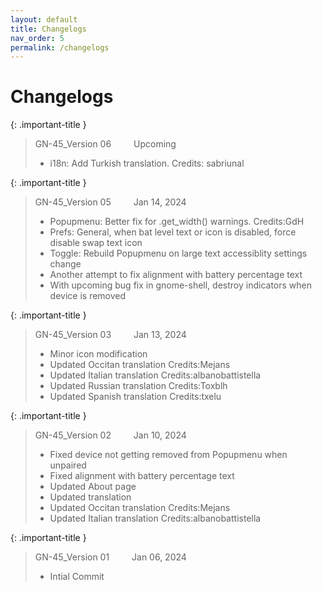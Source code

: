 ```yaml
---
layout: default
title: Changelogs
nav_order: 5
permalink: /changelogs
---
```


# Changelogs


{: .important-title }
> GN-45_Version 06 &emsp;&emsp; Upcoming 
> * i18n: Add Turkish translation. Credits: sabriunal


{: .important-title }
> GN-45_Version 05 &emsp;&emsp; Jan 14, 2024 
> * Popupmenu: Better fix for .get_width() warnings. Credits:GdH
> * Prefs: General, when bat level text or icon is disabled, force disable swap text icon
> * Toggle: Rebuild Popupmenu on large text accessiblity settings change
> * Another attempt to fix alignment with battery percentage text
> * With upcoming bug fix in gnome-shell, destroy indicators when device is removed


{: .important-title }
> GN-45_Version 03 &emsp;&emsp; Jan 13, 2024 
> * Minor icon modification
> * Updated Occitan translation Credits:Mejans
> * Updated Italian translation Credits:albanobattistella
> * Updated Russian translation Credits:Toxblh
> * Updated Spanish translation Credits:txelu


{: .important-title }
> GN-45_Version 02 &emsp;&emsp; Jan 10, 2024 
> * Fixed device not getting removed from Popupmenu when unpaired
> * Fixed alignment with battery percentage text
> * Updated About page
> * Updated translation
> * Updated Occitan translation Credits:Mejans
> * Updated Italian translation Credits:albanobattistella


{: .important-title }
> GN-45_Version 01 &emsp;&emsp; Jan 06, 2024 
> * Intial Commit


